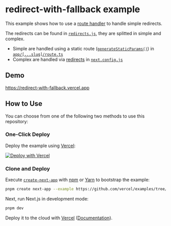 # redirect-with-fallback example

This example shows how to use a [route handler](https://nextjs.org/docs/app/building-your-application/routing/router-handlers) to handle simple redirects.

The redirects can be found in [`redirects.js`](redirects.js), they are splitted in simple and complex.

- Simple are handled using a static route ([`generateStaticParams()`](https://nextjs.org/docs/app/api-reference/functions/generate-static-params)) in [`app/[...slug]/route.ts`](app/[...slug]/route.ts)
- Complex are handled via [redirects](https://nextjs.org/docs/app/api-reference/next-config-js/redirects) in [`next.config.js`](next.config.js)

## Demo

https://redirect-with-fallback.vercel.app

## How to Use

You can choose from one of the following two methods to use this repository:

### One-Click Deploy

Deploy the example using [Vercel](https://vercel.com?utm_source=github&utm_medium=readme&utm_campaign=vercel-examples):

[![Deploy with Vercel](https://vercel.com/button)](https://vercel.com/new/clone?repository-url=https://github.com/vercel/examples/tree/main/app-directory/redirect-with-fallback&project-name=redirect-with-fallback&repository-name=redirect-with-fallback)

### Clone and Deploy

Execute [`create-next-app`](https://github.com/vercel/next.js/tree/canary/packages/create-next-app) with [npm](https://docs.npmjs.com/cli/init) or [Yarn](https://yarnpkg.com/lang/en/docs/cli/create/) to bootstrap the example:

```bash
pnpm create next-app --example https://github.com/vercel/examples/tree/main/app-directory/redirect-with-fallback
```

Next, run Next.js in development mode:

```bash
pnpm dev
```

Deploy it to the cloud with [Vercel](https://vercel.com/new?utm_source=github&utm_medium=readme&utm_campaign=edge-middleware-eap) ([Documentation](https://nextjs.org/docs/deployment)).
